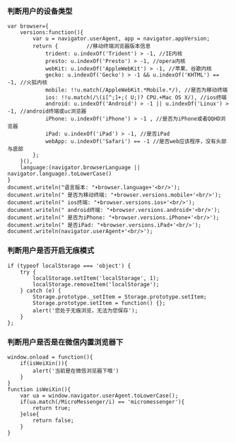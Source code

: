   ### 判断用户的设备类型
    var browser={
        versions:function(){
            var u = navigator.userAgent, app = navigator.appVersion;
            return {         //移动终端浏览器版本信息
                trident: u.indexOf('Trident') > -1, //IE内核
                presto: u.indexOf('Presto') > -1, //opera内核
                webKit: u.indexOf('AppleWebKit') > -1, //苹果、谷歌内核
                gecko: u.indexOf('Gecko') > -1 && u.indexOf('KHTML') == -1, //火狐内核
                mobile: !!u.match(/AppleWebKit.*Mobile.*/), //是否为移动终端
                ios: !!u.match(/\(i[^;]+;( U;)? CPU.+Mac OS X/), //ios终端
                android: u.indexOf('Android') > -1 || u.indexOf('Linux') > -1, //android终端或uc浏览器
                iPhone: u.indexOf('iPhone') > -1 , //是否为iPhone或者QQHD浏览器
                iPad: u.indexOf('iPad') > -1, //是否iPad
                webApp: u.indexOf('Safari') == -1 //是否web应该程序，没有头部与底部
            };
        }(),
        language:(navigator.browserLanguage || navigator.language).toLowerCase()
    }
    document.writeln("语言版本: "+browser.language+'<br/>');
    document.writeln(" 是否为移动终端: "+browser.versions.mobile+'<br/>');
    document.writeln(" ios终端: "+browser.versions.ios+'<br/>');
    document.writeln(" android终端: "+browser.versions.android+'<br/>');
    document.writeln(" 是否为iPhone: "+browser.versions.iPhone+'<br/>');
    document.writeln(" 是否iPad: "+browser.versions.iPad+'<br/>');
    document.writeln(navigator.userAgent+'<br/>');
    
### 判断用户是否开启无痕模式

    if (typeof localStorage === 'object') {
        try {
            localStorage.setItem('localStorage', 1);
            localStorage.removeItem('localStorage');
        } catch (e) {
            Storage.prototype._setItem = Storage.prototype.setItem;
            Storage.prototype.setItem = function() {};
            alert('您处于无痕浏览，无法为您保存');
        }
    };

### 判断用户是否是在微信内置浏览器下

    window.onload = function(){
        if(isWeiXin()){
            alert('当前是在微信浏览器下哦')
        }
    }
    function isWeiXin(){
        var ua = window.navigator.userAgent.toLowerCase();
        if(ua.match(/MicroMessenger/i) == 'micromessenger'){
            return true;
        }else{
            return false;
        }
    }